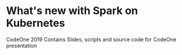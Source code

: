 # What's new with Spark on Kubernetes
CodeOne 2019 
Contains Slides, scripts and source code for CodeOne presentation
